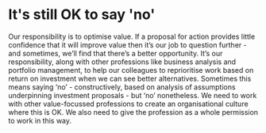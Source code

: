 # It's still OK to say 'no'

Our responsibility is to optimise value. If a proposal for action provides little confidence that it will improve value then it’s our job to question further - and sometimes, we’ll find that there’s a better opportunity. It’s our responsibility, along with other professions like business analysis and portfolio management, to help our colleagues to reprioritise work based on return on investment when we can see better alternatives. Sometimes this means saying ‘no’ - constructively, based on analysis of assumptions underpinning investment proposals - but ‘no’ nonetheless. We need to work with other value-focussed professions to create an organisational culture where this is OK. We also need to give the profession as a whole permission to work in this way.
